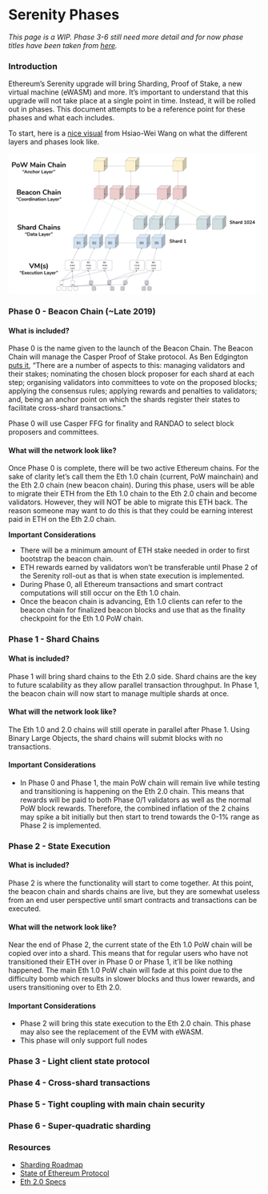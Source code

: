 # Serenity Phases

_This page is a WIP. Phase 3-6 still need more detail and for now phase titles have been taken from_ [_here_](https://github.com/ethereum/wiki/wiki/Sharding-roadmap#strongphase-3strong-light-client-state-protocol)_._

### Introduction

Ethereum’s Serenity upgrade will bring Sharding, Proof of Stake, a new virtual machine \(eWASM\) and more. It’s important to understand that this upgrade will not take place at a single point in time. Instead, it will be rolled out in phases. This document attempts to be a reference point for these phases and what each includes.  
  
To start, here is a [nice visual](https://docs.google.com/presentation/d/1G5UZdEL71XAkU5B2v-TC3lmGaRIu2P6QSeF8m3wg6MU/edit#slide=id.g3c326bb661_0_58) from Hsiao-Wei Wang on what the different layers and phases look like.

![](../../.gitbook/assets/screen-shot-2018-12-10-at-2.01.26-pm.png)

### Phase 0 - Beacon Chain \(~Late 2019\)

#### **What is included?**

Phase 0 is the name given to the launch of the Beacon Chain. The Beacon Chain will manage the Casper Proof of Stake protocol. As Ben Edgington [puts it](https://media.consensys.net/state-of-ethereum-protocol-2-the-beacon-chain-c6b6a9a69129), “There are a number of aspects to this: managing validators and their stakes; nominating the chosen block proposer for each shard at each step; organising validators into committees to vote on the proposed blocks; applying the consensus rules; applying rewards and penalties to validators; and, being an anchor point on which the shards register their states to facilitate cross-shard transactions.”  
  
Phase 0 will use Casper FFG for finality and RANDAO to select block proposers and committees. 

#### **What will the network look like?**

Once Phase 0 is complete, there will be two active Ethereum chains. For the sake of clarity let’s call them the Eth 1.0 chain \(current, PoW mainchain\) and the Eth 2.0 chain \(new beacon chain\). During this phase, users will be able to migrate their ETH from the Eth 1.0 chain to the Eth 2.0 chain and become validators. However, they will NOT be able to migrate this ETH back. The reason someone may want to do this is that they could be earning interest paid in ETH on the Eth 2.0 chain.

**Important Considerations**

* There will be a minimum amount of ETH stake needed in order to first bootstrap the beacon chain.
* ETH rewards earned by validators won’t be transferable until Phase 2 of the Serenity roll-out as that is when state execution is implemented.
* During Phase 0, all Ethereum transactions and smart contract computations will still occur on the Eth 1.0 chain.
* Once the beacon chain is advancing, Eth 1.0 clients can refer to the beacon chain for finalized beacon blocks and use that as the finality checkpoint for the Eth 1.0 PoW chain.

### Phase 1 - Shard Chains

#### What is included?

Phase 1 will bring shard chains to the Eth 2.0 side. Shard chains are the key to future scalability as they allow parallel transaction throughput. In Phase 1, the beacon chain will now start to manage multiple shards at once.  

#### What will the network look like?

The Eth 1.0 and 2.0 chains will still operate in parallel after Phase 1. Using Binary Large Objects, the shard chains will submit blocks with no transactions. 

#### Important Considerations

* In Phase 0 and Phase 1, the main PoW chain will remain live while testing and transitioning is happening on the Eth 2.0 chain. This means that rewards will be paid to both Phase 0/1 validators as well as the normal PoW block rewards. Therefore, the combined inflation of the 2 chains may spike a bit initially but then start to trend towards the 0-1% range as Phase 2 is implemented.

### Phase 2 - State Execution

#### What is included?

Phase 2 is where the functionality will start to come together. At this point, the beacon chain and shards chains are live, but they are somewhat useless from an end user perspective until smart contracts and transactions can be executed.

#### What will the network look like?

Near the end of Phase 2, the current state of the Eth 1.0 PoW chain will be copied over into a shard. This means that for regular users who have not transitioned their ETH over in Phase 0 or Phase 1, it’ll be like nothing happened. The main Eth 1.0 PoW chain will fade at this point due to the difficulty bomb which results in slower blocks and thus lower rewards, and users transitioning over to Eth 2.0.

#### Important Considerations

* Phase 2 will bring this state execution to the Eth 2.0 chain. This phase may also see the replacement of the EVM with eWASM.
* This phase will only support full nodes

### Phase 3 - Light client state protocol

### Phase 4 - Cross-shard transactions

### Phase 5 - Tight coupling with main chain security

### Phase 6 - Super-quadratic sharding

### Resources

* [Sharding Roadmap](https://github.com/ethereum/wiki/wiki/Sharding-roadmap#strongphase-3strong-light-client-state-protocol)
* [State of Ethereum Protocol](https://media.consensys.net/state-of-ethereum-protocol-2-the-beacon-chain-c6b6a9a69129)
* [Eth 2.0 Specs](https://github.com/ethereum/eth2.0-specs)



